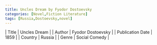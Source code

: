 ```yaml
---
title: Uncles Dream by Fyodor Dostoevsky
categories: [Novel,Fiction Literature]
tags: [Russia,Dostoevsky,novel]
---
```

        
| Title | Uncles Dream  |
| Author |  Fyodor Dostoevsky  |
| Publication Date | 1859   |
| Country | Russia |
| Genre | Social Comedy  |
        